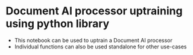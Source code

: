 # Document AI processor uptraining using python library

- This notebook can be used to uptrain a Document AI processor
- Individual functions can also be used standalone for other use-cases